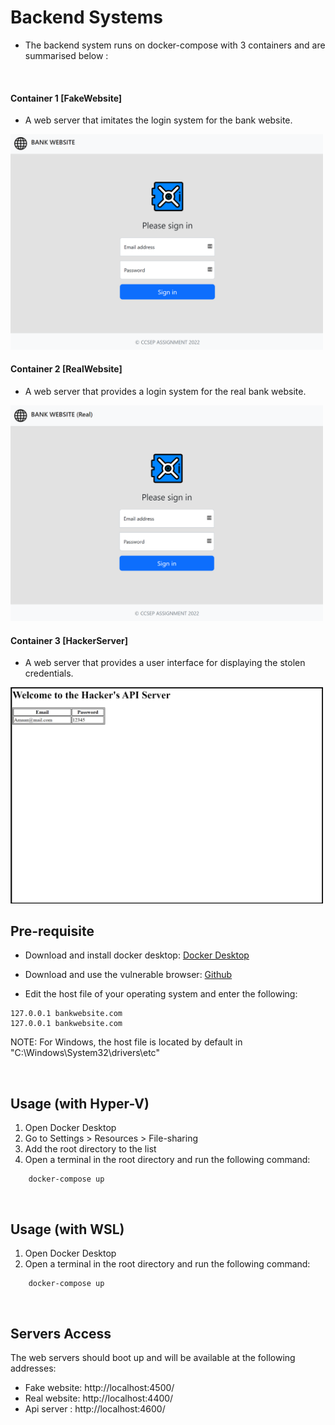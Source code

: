 # Backend Systems

- The backend system runs on docker-compose with 3 containers and are summarised below :

<br/>

#### Container 1 [**FakeWebsite**] <br> 
- A web server that imitates the login system for the bank website.
<img src="./pictures/fake_website.PNG" alt="drawing" width="500"/>


<br/>

#### Container 2 [**RealWebsite**] <br> 
- A web server that provides a login system for the real bank website.
<img src="./pictures/real_website.PNG" alt="drawing" width="500"/>

<br/>

#### Container 3 [**HackerServer**] <br> 
- A web server that provides a user interface for displaying the stolen credentials.
<img src="./pictures/hacker's_website.PNG" alt="drawing" width="500"/>

</br>

## Pre-requisite

- Download and install docker desktop: [Docker Desktop](https://www.docker.com/products/docker-desktop/ ) 
- Download and use the vulnerable browser: [Github](https://github.com/amaan-seetal/Unicode_Spoofing_Demo_Vulnerable_Browser)

- Edit the host file of your operating system and enter the following:

```
127.0.0.1 bankwebsite.com
127.0.0.1 bаnkwebsite.com
```
NOTE:
For Windows, the host file is located by default in "C:\Windows\System32\drivers\etc"

</br>

## Usage (with Hyper-V)

1. Open Docker Desktop
2. Go to Settings > Resources > File-sharing
3. Add the root directory to the list
3. Open a terminal in the root directory and run the following command:

```
    docker-compose up
```

</br>

## Usage (with WSL)

1. Open Docker Desktop
2. Open a terminal in the root directory and run the following command:

````
    docker-compose up
````

</br>

## Servers Access
The web servers should boot up and will be available at the following addresses:

- Fake website:  http://localhost:4500/
- Real website:  http://localhost:4400/
- Api server  :  http://localhost:4600/